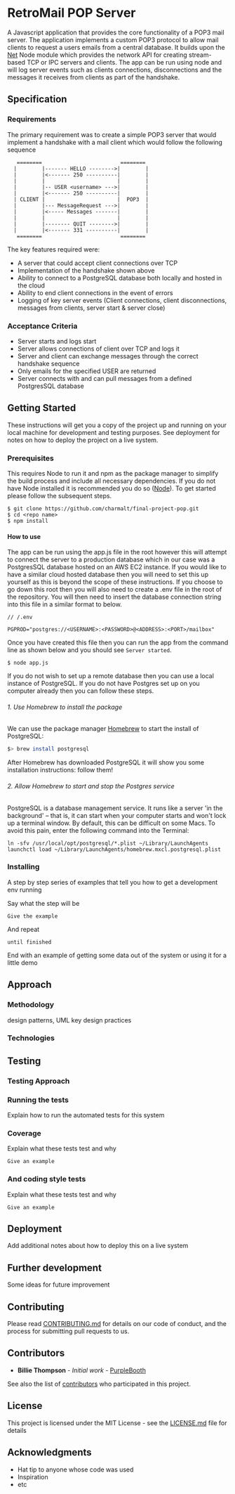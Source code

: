 # RetroMail POP Server

A Javascript application that provides the core functionality of a POP3 mail server. The application implements a custom POP3 protocol to allow mail clients to request a users emails from a central database. It builds upon the [Net](https://nodejs.org/api/net.html#net_server_maxconnections) Node module which provides the network API for creating stream-based TCP or IPC servers and clients. The app can be run using node and will log server events such as clients connections, disconnections and the messages it receives from clients as part of the handshake.

## Specification

### Requirements

The primary requirement was to create a simple POP3 server that would implement a handshake with a mail client which would follow the following sequence

```
   ========                         ========
  |        |------- HELLO -------->|        |
  |        |<------- 250 ----------|        |
  |        |                       |        |
  |        |-- USER <username> --->|        |
  |        |<------- 250 ----------|        |
  | CLIENT |                       |  POP3  |
  |        |--- MessageRequest --->|        |
  |        |<----- Messages -------|        |
  |        |                       |        |
  |        |-------- QUIT -------->|        |
  |        |<------- 331 ----------|        |
   ========                         ========

```
The key features required were:
* A server that could accept client connections over TCP
* Implementation of the handshake shown above
* Ability to connect to a PostgreSQL database both locally and hosted in the cloud
* Ability to end client connections in the event of errors
* Logging of key server events (Client connections, client disconnections, messages from clients, server start & server close)

### Acceptance Criteria

* Server starts and logs start
* Server allows connections of client over TCP and logs it
* Server and client can exchange messages through the correct handshake sequence
* Only emails for the specified USER are returned
* Server connects with and can pull messages from a defined PostgresSQL database

## Getting Started

These instructions will get you a copy of the project up and running on your local machine for development and testing purposes. See deployment for notes on how to deploy the project on a live system.

### Prerequisites

This requires Node to run it and npm as the package manager to simplify the build process and include all necessary dependencies. If you do not have Node installed it is recommended you do so ([Node](https://nodejs.org/en/download/)). To get started please follow the subsequent steps.

```
$ git clone https://github.com/charmalt/final-project-pop.git
$ cd <repo name>
$ npm install
```

#### How to use

The app can be run using the app.js file in the root however this will attempt to connect the server to a production database which in our case was a PostgresSQL database hosted on an AWS EC2 instance. If you would like to have a similar cloud hosted database then you will need to set this up yourself as this is beyond the scope of these instructions. If you choose to go down this root then you will also need to create a .env file in the root of the repository. You will then need to insert the database connection string into this file in a similar format to below.
```
// /.env

PGPROD="postgres://<USERNAME>:<PASSWORD>@<ADDRESS>:<PORT>/mailbox"
```

Once you have created this file then you can run the app from the command line as shown below and you should see ```Server started```.

```
$ node app.js
```

If you do not wish to set up a remote database then you can use a local instance of PostgreSQL. If you do not have Postgres set up on you computer already then you can follow these steps.

###### 1. Use Homebrew to install the package

We can use the package manager [Homebrew](https://docs.brew.sh/Installation) to start the install of PostgreSQL:

```sh
$> brew install postgresql
```

After Homebrew has downloaded PostgreSQL it will show you some installation instructions: follow them!

###### 2. Allow Homebrew to start and stop the Postgres service

PostgreSQL is a database management service. It runs like a server 'in the background' – that is, it can start when your computer starts and won't lock up a terminal window. By default, this can be difficult on some Macs. To avoid this pain, enter the following command into the Terminal:

```shell
ln -sfv /usr/local/opt/postgresql/*.plist ~/Library/LaunchAgents
launchctl load ~/Library/LaunchAgents/homebrew.mxcl.postgresql.plist
```


### Installing

A step by step series of examples that tell you how to get a development env running

Say what the step will be

```
Give the example
```

And repeat

```
until finished
```

End with an example of getting some data out of the system or using it for a little demo

## Approach

### Methodology

design patterns, UML key design practices

### Technologies


## Testing

### Testing Approach

### Running the tests

Explain how to run the automated tests for this system

### Coverage

Explain what these tests test and why

```
Give an example
```

### And coding style tests

Explain what these tests test and why

```
Give an example
```

## Deployment

Add additional notes about how to deploy this on a live system

## Further development

Some ideas for future improvement

## Contributing

Please read [CONTRIBUTING.md](https://gist.github.com/PurpleBooth/b24679402957c63ec426) for details on our code of conduct, and the process for submitting pull requests to us.

## Contributors

* **Billie Thompson** - *Initial work* - [PurpleBooth](https://github.com/PurpleBooth)

See also the list of [contributors](https://github.com/your/project/contributors) who participated in this project.

## License

This project is licensed under the MIT License - see the [LICENSE.md](LICENSE.md) file for details

## Acknowledgments

* Hat tip to anyone whose code was used
* Inspiration
* etc
